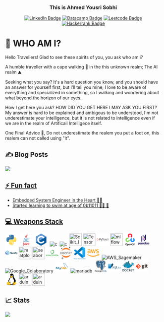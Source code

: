 <div id="badges" align="center">
  <h3 style="text-align: center;">This is Ahmed Yousri Sobhi</h3>
  <a href="https://www.linkedin.com/in/ahmedyousrisobhi/">
  <img src="https://img.shields.io/badge/LinkedIn-blue?style=for-the-badge&logo=linkedin&logoColor=white" alt="LinkedIn Badge"/></a>
  <a href="https://www.datacamp.com/portfolio/ahmedyousrisobhi">
  <img src="https://img.shields.io/badge/Datacamp-default?style=for-the-badge&logo=Datacamp&logoColor=white" alt="Datacamp Badge"/></a>
  <a href="https://leetcode.com/ahmedyousrisobhi/">
  <img src="https://img.shields.io/badge/Leetcode-black?style=for-the-badge&logo=Leetcode&logoColor=white" alt="Leetcode Badge"/></a>
  <a href="https://www.hackerrank.com/ahmedyousrisobhi">
  <img src="https://img.shields.io/badge/Hackerrank-darkgreen?style=for-the-badge&logo=Hackerrank&logoColor=white" alt="Hackerrank Badge"/></a>
</div>

# 💫 WHO AM I?
Hello Travellers! Glad to see these spirits of you, you ask who am i?

A humble traveller with a cape walking :feet: in the this unknown realm; The AI realm ⛰️

Seeking what you say? It's a hard question you know, and you should have an answer for yourself first, but I'll tell you mine; I love to be aware of everything and specialized in something, so I walking and wondering about what beyond the horizon of our eyes.

How I get here you ask? HOW DID YOU GET HERE I MAY ASK YOU FIRST? My answer is hard to be explained and ambigous to be understood, I'm not underestimate your intelligence, but it is not related to intelligence even if we are in the realm of Artificail Intelligece itself.

One Final Advice :tophat:, Do not underestimate the realem you put a foot on, this realem can not called using "it".

## :writing_hand: Blog Posts
<div id="header">
  <a href="https://github.com/AhmedYousriSobhi/aCupOfTea">
  <img src="https://media.tenor.com/yDqPzCEhbMkAAAAC/spider-man-spiderman.gif" width="500"/>
</div>

## ⚡ Fun fact
- Embedded System Engineer in the Heart 🫶🏻
- Started learning to swim at age of 0b11011 🏊‍♂️ 🥽

## 💻 Weapons Stack
<div>
  <a href="https://www.python.org/"> </a>
  <img src="https://github.com/devicons/devicon/blob/master/icons/python/python-original.svg" title="Python" alt="Python" width="40" height="40"/>&nbsp;
  <a href="https://www.java.com/en/"> </a>
  <img src="https://github.com/devicons/devicon/blob/master/icons/java/java-original-wordmark.svg" title="Java" alt="Java" width="40" height="40"/>&nbsp;
  <a href="https://en.wikipedia.org/wiki/C_(programming_language)"> </a>
  <img src="https://github.com/devicons/devicon/blob/master/icons/c/c-original.svg" title="c" alt="c" width="40" height="40"/>&nbsp;
  <a href="https://www.markdownguide.org/"> </a>
  <img src="https://upload.wikimedia.org/wikipedia/commons/thumb/4/48/Markdown-mark.svg/2560px-Markdown-mark.svg.png" title="c" alt="c" width="40" height="40"/>&nbsp;
  <a href="https://www.latex-project.org/"> </a>
  <img src="https://upload.wikimedia.org/wikipedia/commons/thumb/9/92/LaTeX_logo.svg/2560px-LaTeX_logo.svg.png" title="c" alt="c" width="40" height="40"/>&nbsp;
  <a href="https://scikit-learn.org/stable/"></a>
  <img src="https://upload.wikimedia.org/wikipedia/commons/thumb/0/05/Scikit_learn_logo_small.svg/2560px-Scikit_learn_logo_small.svg.png" title="Scikit_learn" **alt="Scikit_learn" width="40" height="40"/>
  <a href="https://www.tensorflow.org/"></a>
  <img src="https://upload.wikimedia.org/wikipedia/commons/thumb/a/ab/TensorFlow_logo.svg/2560px-TensorFlow_logo.svg.png" title="TensorFlow" **alt="TensorFlow" width="40" height="40"/>
  <a href="https://pytorch.org/"></a>
  <img src="https://github.com/devicons/devicon/blob/master/icons/pytorch/pytorch-original-wordmark.svg" title="pytorch" **alt="pytorch" width="40" height="40"/>
  <a href="https://mlflow.org/"></a>
  <img src="https://techcommunity.microsoft.com/t5/image/serverpage/image-id/420557i0319A4181851485A/image-size/original?v=v2&px=-1" title="mlflow" **alt="mlflow" width="40" height="40"/>
  <a href="https://opencv.org/"></a>
  <img src="https://github.com/devicons/devicon/blob/master/icons/opencv/opencv-original-wordmark.svg" title="opencv" **alt="opencv" width="40" height="40"/>
  <a href="https://pandas.pydata.org/"></a>
  <img src="https://github.com/devicons/devicon/blob/master/icons/pandas/pandas-original-wordmark.svg" title="pandas" **alt="pandas" width="40" height="40"/>
  <a href="https://numpy.org/"></a>
  <img src="https://github.com/devicons/devicon/blob/master/icons/numpy/numpy-original-wordmark.svg" title="numpy" **alt="numpy" width="40" height="40"/>
  <a href="https://matplotlib.org/stable/index.html"></a>
  <img src="https://matplotlib.org/2.0.1/_static/logo2.svg" title="matplotlib" **alt="matplotlib" width="40" height="40"/>
  <a href="https://seaborn.pydata.org/"></a>
  <img src="https://raw.githubusercontent.com/mwaskom/seaborn/master/doc/_static/logo-wide-lightbg.svg" title="seaborn" **alt="seaborn" width="40" height="40"/>
  <a href="https://www.anaconda.com/"> </a>
  <img src="https://github.com/devicons/devicon/blob/master/icons/anaconda/anaconda-original-wordmark.svg" title="anaconda" **alt="anaconda" width="40" height="40"/>
  <a href="https://jupyter.org/"></a>
  <img src="https://github.com/devicons/devicon/blob/master/icons/jupyter/jupyter-original-wordmark.svg" title="jupyter" **alt="jupyter" width="40" height="40"/>
  <a href="https://code.visualstudio.com/"></a>
  <img src="https://github.com/devicons/devicon/blob/master/icons/vscode/vscode-original-wordmark.svg" title="vscode" **alt="vscode" width="40" height="40"/>
  <a href="https://aws.amazon.com/"></a>
  <img src="https://github.com/devicons/devicon/blob/master/icons/amazonwebservices/amazonwebservices-plain-wordmark.svg" title="AWS" alt="AWS" width="40" height="40"/>&nbsp;
  <a href="https://aws.amazon.com/sagemaker/"></a>
  <img src="https://assets.website-files.com/5f6bc60e665f54db361e52a9/5f6bc60e665f54b6261e5408_logo_sagemaker_gt.png" title="AWS_Sagemaker" alt="AWS_Sagemaker" width="40" height="40"/>&nbsp;
  <a href="https://colab.google/"></a>
  <img src="https://upload.wikimedia.org/wikipedia/commons/thumb/d/d0/Google_Colaboratory_SVG_Logo.svg/1200px-Google_Colaboratory_SVG_Logo.svg.png" title="Google_Colaboratory" alt="Google_Colaboratory" width="40" height="40"/>&nbsp;
  <a href="https://www.mysql.com/"></a>
  <img src="https://github.com/devicons/devicon/blob/master/icons/mysql/mysql-original-wordmark.svg" title="MySQL"  alt="MySQL" width="40" height="40"/>&nbsp;
  <a href="https://mariadb.org/"></a>
  <img src="https://seekvectorlogo.net/wp-content/uploads/2020/02/mariadb-vector-logo.png" title="mariadb"  alt="mariadb" width="40" height="40"/>&nbsp;
  <a href="https://www.postgresql.org/"></a>
  <img src="https://github.com/devicons/devicon/blob/master/icons/postgresql/postgresql-original-wordmark.svg" title="postgresql" **alt="postgresql" width="40" height="40"/>
  <a href="https://www.sqlite.org/index.html"></a>
  <img src="https://github.com/devicons/devicon/blob/master/icons/sqlite/sqlite-original-wordmark.svg" title="sqlite" **alt="sqlite" width="40" height="40"/>
  <a href="https://www.docker.com/"></a>
  <img src="https://github.com/devicons/devicon/blob/master/icons/docker/docker-original-wordmark.svg" title="docker" **alt="docker" width="40" height="40"/>
   <a href="https://git-scm.com/"></a>
  <img src="https://github.com/devicons/devicon/blob/master/icons/git/git-original-wordmark.svg" title="Git" **alt="Git" width="40" height="40"/>
  <a href="https://www.linux.org/"></a>
  <img src="https://github.com/devicons/devicon/blob/master/icons/linux/linux-original.svg" title="linux" **alt="linux" width="40" height="40"/>
  <a href="https://www.arduino.cc/"></a>
  <img src="https://logovtor.com/wp-content/uploads/2020/11/arduino-open-source-community-logo-vector.png" title="arduino" **alt="arduino" width="40" height="40"/>
  <a href="https://cmake.org/"></a>
  <img src="https://www.vectorlogo.zone/logos/cmake/cmake-ar21.png" title="arduino" **alt="arduino" width="40" height="40"/>
</div>

## :chart_with_upwards_trend: Stats
![](https://github-contributor-stats.vercel.app/api?username=AhmedYousriSobhi&limit=5&theme=dark&combine_all_yearly_contributions=true)

<!--
**AhmedYousriSobhi/AhmedYousriSobhi** is a ✨ _special_ ✨ repository because its `README.md` (this file) appears on your GitHub profile.

Here are some ideas to get you started:

- 🔭 I’m currently working on ...
- 🌱 I’m currently learning ...
- 👯 I’m looking to collaborate on ...
- 🤔 I’m looking for help with ...
- 💬 Ask me about ...
- 📫 How to reach me: ...
- 😄 Pronouns: ...
- ⚡ Fun fact: ...
Icons repo: https://github.com/devicons/devicon/blob/master/icons/c/c-original.svg
![](https://github-readme-stats.vercel.app/api?username=AhmedYousriSobhi&theme=dark&hide_border=false&include_all_commits=false&count_private=false)<br/>

### 🔝 Top Hands on Languages
[![Top Langs](https://github-readme-stats.vercel.app/api/top-langs/?username=AhmedYousriSobhi&layout=compact&theme=vision-friendly-dark)](https://github.com/anuraghazra/github-readme-stats)
-->
